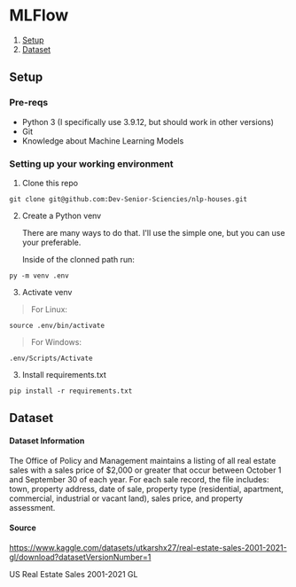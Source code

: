# MLFlow

1. [Setup](#setup)
2. [Dataset](#dataset)

## Setup

### Pre-reqs

* Python 3 (I specifically use 3.9.12, but should work in other versions)
* Git
* Knowledge about Machine Learning Models

### Setting up your working environment

1. Clone this repo

```console
git clone git@github.com:Dev-Senior-Sciencies/nlp-houses.git
```

2. Create a Python venv

    There are many ways to do that. I'll use the simple one, but you can use your preferable.

    Inside of the clonned path run:

```console
py -m venv .env
```

3. Activate venv

> For Linux:
```console
source .env/bin/activate
```

> For Windows:

```console
.env/Scripts/Activate
```


3. Install requirements.txt

```console
pip install -r requirements.txt
```

## Dataset

#### Dataset Information

The Office of Policy and Management maintains a listing of all real estate sales with a sales price of $2,000 or greater that occur between October 1 and September 30 of each year. For each sale record, the file includes: town, property address, date of sale, property type (residential, apartment, commercial, industrial or vacant land), sales price, and property assessment.

#### Source

https://www.kaggle.com/datasets/utkarshx27/real-estate-sales-2001-2021-gl/download?datasetVersionNumber=1

US Real Estate Sales 2001-2021 GL
